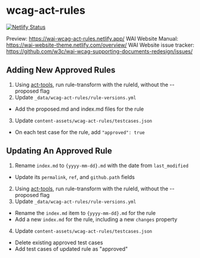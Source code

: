 # wcag-act-rules

[![Netlify Status](https://api.netlify.com/api/v1/badges/c34b5698-c6cc-4d2b-964c-eb098bcaa933/deploy-status)](https://app.netlify.com/sites/wcag-act-rules/deploys)

Preview: https://wai-wcag-act-rules.netlify.app/
WAI Website Manual: https://wai-website-theme.netlify.com/overview/
WAI Website issue tracker: https://github.com/w3c/wai-wcag-supporting-documents-redesign/issues/

## Adding New Approved Rules

1. Using [act-tools](https://github.com/act-rules/act-tools), run rule-transform with the ruleId, without the --proposed flag
2. Update `_data/wcag-act-rules/rule-versions.yml`
  - Add the proposed.md and index.md files for the rule
3. Update `content-assets/wcag-act-rules/testcases.json`
  - On each test case for the rule, add `"approved": true`

## Updating An Approved Rule

1. Rename `index.md` to `{yyyy-mm-dd}.md` with the date from `last_modified`
  - Update its `permalink`, `ref`, and `github.path` fields
2. Using [act-tools](https://github.com/act-rules/act-tools), run rule-transform with the ruleId, without the --proposed flag
3. Update `_data/wcag-act-rules/rule-versions.yml`
  - Rename the `index.md` item to `{yyyy-mm-dd}.md` for the rule
  - Add a new `index.md` for the rule, including a new `changes` property
4. Update `content-assets/wcag-act-rules/testcases.json`
  - Delete existing approved test cases
  - Add test cases of updated rule as "approved"
